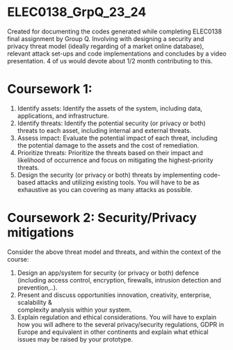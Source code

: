 # ELEC0138_GrpQ_23_24
Created for documenting the codes generated while completing ELEC0138 final assignment by Group Q.
Involving with designing a security and privacy threat model (ideally regarding of a market online database), relevant attack set-ups and code implementations
and concludes by a video presentation. 
4 of us would devote about 1/2 month contributing to this.
# Coursework 1:
1. Identify assets: Identify the assets of the system, including data, applications, and 
infrastructure. 
2. Identify threats: Identify the potential security (or privacy or both)  threats to each asset, 
including internal and external threats. 
3. Assess impact: Evaluate the potential impact of each threat, including the potential 
damage to the assets and the cost of remediation. 
4. Prioritize threats: Prioritize the threats based on their impact and likelihood of occurrence 
and focus on mitigating the highest-priority threats. 
5. Design the security (or privacy or both) threats by implementing code-based attacks and 
utilizing existing tools. You will have to be as exhaustive as you can covering as many attacks 
as possible. 

# Coursework 2: Security/Privacy mitigations  
Consider the above threat model and threats, and within the context of the course: 
1. Design an app/system for security (or privacy or both) defence (including access control, 
encryption, firewalls, intrusion detection and prevention,..). 
2. Present and discuss opportunities innovation, creativity, enterprise, scalability &  
complexity analysis within your system. 
3.  Explain regulation and ethical considerations. You will have to explain how you will 
adhere to the several privacy/security regulations, GDPR in Europe and equivalent in other 
continents and explain what ethical issues may be raised by your prototype. 
